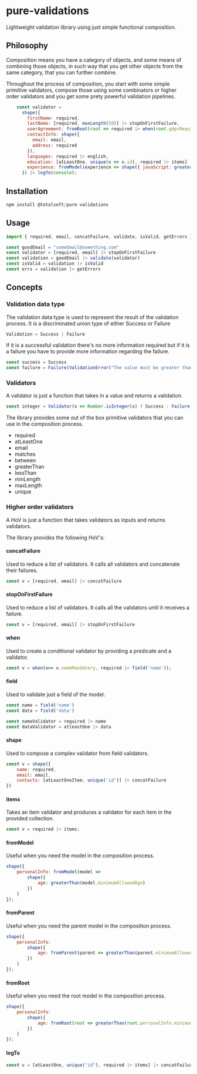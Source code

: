 # pure-validations
Lightweight validation library using just simple functional composition.

## Philosophy
Composition means you have a category of objects, and some means of combining those objects, in such way that you get other objects from the same category, that you can further combine.

Throughout the process of composition, you start with some simple primitive validators, compose those using some combinators or higher order validators and you get some prety powerful validation pipelines.
```javascript
    const validator =
      shape({
        firstName: required,
        lastName: [required, maxLength(50)] |> stopOnFirstFailure,
        userAgreement: fromRoot(root => required |> when(root.gdprRequired)),
        contactInfo: shape({
          email: email,
          address: required
        }),
        languages: required |> english,
        education: [atLeastOne, unique(x => x.id), required |> items] |> concatFailure,
        experience: fromModel(experience => shape({ javaScript: greaterThan(experience.minimumExperience) }))
      }) |> logTo(console);
```

## Installation
```javascript
npm install @totalsoft/pure-validations
```

## Usage
```javascript
import { required, email, concatFailure, validate, isValid, getErrors } from '@totalsoft/pure-validations';

const goodEmail = "someEmail@something.com"
const validator = [required, email] |> stopOnFirstFailure
const validation = goodEmail |> validate(validator)
const isValid = validation |> isValid
const errs = validation |> getErrors
```

## Concepts

### Validation data type
The validation data type is used to represent the result of the validation process.
It is a discriminated union type of either Success or Failure
```javascript
Validation = Success | Failure
```
If it is a successful validation there's no more information required but if it is a failure you have to provide more information regarding the failure.
```javascript
const success = Success
const failure = Failure(ValidationError("The value must be greater than 5."))
```

### Validators
A validator is just a function that takes in a value and returns a validation.
```javascript
const integer = Validator(x => Number.isInteger(x) ? Success : Failure(ValidationError('Not an integer!')))
```

The library provides some out of the box primitive validators that you can use in the composition process.
 - required
 - atLeastOne
 - email
 - matches
 - between
 - greaterThan
 - lessThan
 - minLength
 - maxLength
 - unique

### Higher order validators
A HoV is just a function that takes validators as inputs and returns validators.

The library provides the following HoV's:
#### concatFailure
Used to reduce a list of validators. It calls all validators and concatenate their failures.

```javascript
const v = [required, email] |> concatFailure
```
#### stopOnFirstFailure
Used to reduce a list of validators. It calls all the validators until it receives a failure.

```javascript
const v = [required, email] |> stopOnFirstFailure
```
#### when
Used to create a conditional validator by providing a predicate and a validator.

```javascript
const v = when(x=> x.nameMandatory, required |> field('name'));
```
#### field
Used to validate just a field of the model.

```javascript
const name = field('name')
const data = field('data')

const nameValidator = required |> name
const dataValidator = atleastOne |> data
```
#### shape
Used to compose a complex validator from field validators.

```javascript
const v = shape({
    name: required,
    email: email,
    contacts: [atLeastOneItem, unique('id')] |> concatFailure
})
```

#### items
Takes an item validator and produces a validator for each item in the provided collection.

```javascript
const v = required |> items;
```

#### fromModel
Useful when you need the model in the composition process.

```javascript
shape({
    personalInfo: fromModel(model =>
        shape({
            age: greaterThan(model.minimumAllowedAge)
        })
    )
});
```

#### fromParent
Useful when you need the parent model in the composition process.

```javascript
shape({
    personalInfo:
        shape({
            age: fromParent(parent => greaterThan(parent.minimumAllowedAge))
        })
    )
});
```

#### fromRoot
Useful when you need the root model in the composition process.

```javascript
shape({
    personalInfo:
        shape({
            age: fromRoot(root => greaterThan(root.personalInfo.minimumAllowedAge))
        })
    )
});
```

#### logTo
```javascript
const v = [atLeastOne, unique("id"), required |> items] |> concatFailure |> logTo(console);
```


